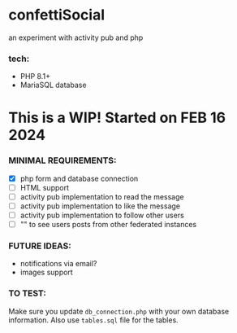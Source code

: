 # confettiSocial
an experiment with activity pub and php

### tech:
- PHP 8.1+
- MariaSQL database
  
# This is a WIP! Started on FEB 16 2024

### MINIMAL REQUIREMENTS:

- [x] php form and database connection
- [ ] HTML support
- [ ] activity pub implementation to read the message
- [ ] activity pub implementation to like the message
- [ ] activity pub implementation to follow other users
- [ ] "" to see users posts from other federated instances

### FUTURE IDEAS:

- notifications via email?
- images support
  
### TO TEST:

Make sure you update `db_connection.php` with your own database information.
Also use `tables.sql` file for the tables.
